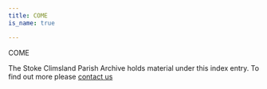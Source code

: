 ```yaml
---
title: COME
is_name: true

---
```


COME


The Stoke Climsland Parish Archive holds material under this index entry. To find out more please [contact us](/contact/)
